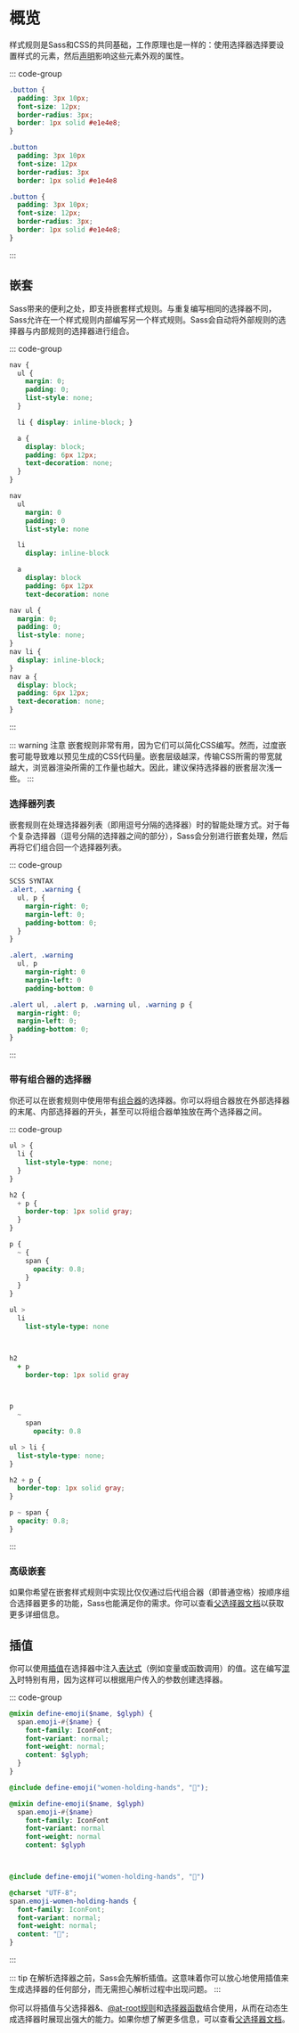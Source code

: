 # 概览

样式规则是Sass和CSS的共同基础，工作原理也是一样的：使用选择器选择要设置样式的元素，然后[声明](./declarations)影响这些元素外观的属性。

::: code-group
```scss [scss]
.button {
  padding: 3px 10px;
  font-size: 12px;
  border-radius: 3px;
  border: 1px solid #e1e4e8;
}
```
```sass [sass]
.button
  padding: 3px 10px
  font-size: 12px
  border-radius: 3px
  border: 1px solid #e1e4e8
```
```css [css]
.button {
  padding: 3px 10px;
  font-size: 12px;
  border-radius: 3px;
  border: 1px solid #e1e4e8;
}
```
:::

## 嵌套

Sass带来的便利之处，即支持嵌套样式规则。与重复编写相同的选择器不同，Sass允许在一个样式规则内部编写另一个样式规则。Sass会自动将外部规则的选择器与内部规则的选择器进行组合。

::: code-group
```scss [scss]
nav {
  ul {
    margin: 0;
    padding: 0;
    list-style: none;
  }

  li { display: inline-block; }

  a {
    display: block;
    padding: 6px 12px;
    text-decoration: none;
  }
}
```
```sass [sass]
nav
  ul
    margin: 0
    padding: 0
    list-style: none

  li
    display: inline-block

  a
    display: block
    padding: 6px 12px
    text-decoration: none
```
```css [css]
nav ul {
  margin: 0;
  padding: 0;
  list-style: none;
}
nav li {
  display: inline-block;
}
nav a {
  display: block;
  padding: 6px 12px;
  text-decoration: none;
}
```
:::

::: warning 注意
嵌套规则非常有用，因为它们可以简化CSS编写。然而，过度嵌套可能导致难以预见生成的CSS代码量。嵌套层级越深，传输CSS所需的带宽就越大，浏览器渲染所需的工作量也越大。因此，建议保持选择器的嵌套层次浅一些。
:::

### 选择器列表

嵌套规则在处理选择器列表（即用逗号分隔的选择器）时的智能处理方式。对于每个复杂选择器（逗号分隔的选择器之间的部分），Sass会分别进行嵌套处理，然后再将它们组合回一个选择器列表。

::: code-group
``` scss [scss]
SCSS SYNTAX
.alert, .warning {
  ul, p {
    margin-right: 0;
    margin-left: 0;
    padding-bottom: 0;
  }
}
```
``` sass [sass]
.alert, .warning
  ul, p
    margin-right: 0
    margin-left: 0
    padding-bottom: 0
```
``` css [css]
.alert ul, .alert p, .warning ul, .warning p {
  margin-right: 0;
  margin-left: 0;
  padding-bottom: 0;
}
```
:::

### 带有组合器的选择器

你还可以在嵌套规则中使用带有[组合器](https://developer.mozilla.org/zh-CN/docs/Web/CSS/CSS_Selectors#%E7%BB%84%E5%90%88%E5%99%A8%EF%BC%88combinator%EF%BC%89)的选择器。你可以将组合器放在外部选择器的末尾、内部选择器的开头，甚至可以将组合器单独放在两个选择器之间。

::: code-group
``` scss [scss]
ul > {
  li {
    list-style-type: none;
  }
}

h2 {
  + p {
    border-top: 1px solid gray;
  }
}

p {
  ~ {
    span {
      opacity: 0.8;
    }
  }
}
```
``` sass [sass]
ul >
  li
    list-style-type: none



h2
  + p
    border-top: 1px solid gray



p
  ~
    span
      opacity: 0.8
```
``` css [css]
ul > li {
  list-style-type: none;
}

h2 + p {
  border-top: 1px solid gray;
}

p ~ span {
  opacity: 0.8;
}

```
:::

### 高级嵌套

如果你希望在嵌套样式规则中实现比仅仅通过后代组合器（即普通空格）按顺序组合选择器更多的功能，Sass也能满足你的需求。你可以查看[父选择器文档](./parent-selector)以获取更多详细信息。

## 插值

你可以使用[插值](../interpolation)在选择器中注入[表达式](../syntax/structure#表达式)（例如变量或函数调用）的值。这在编写[混入](../at-rules/mixin)时特别有用，因为这样可以根据用户传入的参数创建选择器。


::: code-group
``` scss [scss]
@mixin define-emoji($name, $glyph) {
  span.emoji-#{$name} {
    font-family: IconFont;
    font-variant: normal;
    font-weight: normal;
    content: $glyph;
  }
}

@include define-emoji("women-holding-hands", "👭");
```
``` sass [sass]
@mixin define-emoji($name, $glyph)
  span.emoji-#{$name}
    font-family: IconFont
    font-variant: normal
    font-weight: normal
    content: $glyph



@include define-emoji("women-holding-hands", "👭")
```
``` css [css]
@charset "UTF-8";
span.emoji-women-holding-hands {
  font-family: IconFont;
  font-variant: normal;
  font-weight: normal;
  content: "👭";
}
```
:::

::: tip
在解析选择器之前，Sass会先解析插值。这意味着你可以放心地使用插值来生成选择器的任何部分，而无需担心解析过程中出现问题。
:::

你可以将插值与父选择器&、[@at-root规则](../at-rules/at-root)和[选择器函数](https://sass-lang.com/documentation/modules/selector)结合使用，从而在动态生成选择器时展现出强大的能力。如果你想了解更多信息，可以查看[父选择器文档](../style-rules/parent-selector)。